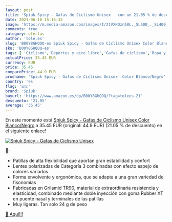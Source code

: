 ```yaml
---
layout: post
title: 'Spiuk Spicy - Gafas de Ciclismo Unisex   con un 21.05 % de descuento'
date: 2021-06-10 15:16:32
image: 'https://m.media-amazon.com/images/I/21VXKOzn58L._SL500_._SL400_.jpg'
comments: true
category: ofertas
author: 'tole.es'
slug: 'B00Y8GHQDQ-es Spiuk Spicy - Gafas de Ciclismo Unisex Color Blanco/Negro'
sku: 'B00Y8GHQDQ-es'
tags: [ 'Ciclismo','Deportes y aire libre','Gafas de ciclismo','Ropa y equipo para deportes','gafas','spiuk', ]
actualPrice: 35.45 EUR
currency: EUR
price: 35.45
comparePrice: 44.9 EUR
prodname: 'Spiuk Spicy - Gafas de Ciclismo Unisex  Color Blanco/Negro'
country: 'es'
flag: '🇪🇸'
brand: 'Spiuk'
buyurl: 'https://www.amazon.es/dp/B00Y8GHQDQ/?tag=tolees-21'
descuento: '21.05'
average: '35.45'
---
```


En este momento está [Spiuk Spicy - Gafas de Ciclismo Unisex  Color Blanco/Negro](https://www.amazon.es/dp/B00Y8GHQDQ/?tag=tolees-21) a 35.45 EUR (original: 44.9 EUR) (21.05 %  de descuento) en el siguiente enlace!

[![Spiuk Spicy - Gafas de Ciclismo Unisex  ](https://m.media-amazon.com/images/I/21VXKOzn58L._SL500_._SL400_.jpg)](https://www.amazon.es/dp/B00Y8GHQDQ/?tag=tolees-21)

🔎:

- Patillas de alta flexibilidad que aportan gran estabilidad y confort
- Lentes polarizadas de Categoría 3 combinadas con efecto espejo de colores variados
- Forma envolvente y ergonómica, que se adapta a una gran variedad de fisonomías
- Fabricadas en Grilamid TR90, material de extraordinaria resistencia y elasticidad, combinado mediante doble inyección con goma Rubber XT en puente nasal y terminales de las patillas
- Muy ligeras. Tan solo 24 g de peso

[🛒 Aquí!!!](https://www.amazon.es/dp/B00Y8GHQDQ/?tag=tolees-21)
